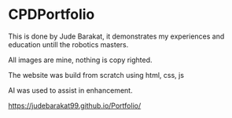 # CPDPortfolio

This is done by Jude Barakat, it demonstrates my experiences and education untill the robotics masters. 

All images are mine, nothing is copy righted.

The website was build from scratch using html, css, js

AI was used to assist in enhancement.

https://judebarakat99.github.io/Portfolio/
